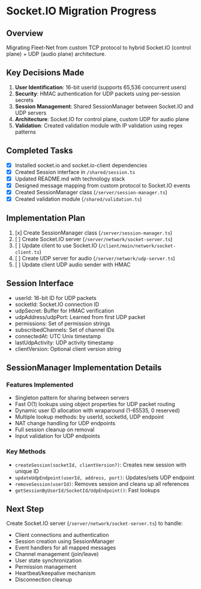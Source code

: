 # Socket.IO Migration Progress

## Overview
Migrating Fleet-Net from custom TCP protocol to hybrid Socket.IO (control plane) + UDP (audio plane) architecture.

## Key Decisions Made
1. **User Identification**: 16-bit userId (supports 65,536 concurrent users)
2. **Security**: HMAC authentication for UDP packets using per-session secrets
3. **Session Management**: Shared SessionManager between Socket.IO and UDP servers
4. **Architecture**: Socket.IO for control plane, custom UDP for audio plane
5. **Validation**: Created validation module with IP validation using regex patterns

## Completed Tasks
- [x] Installed socket.io and socket.io-client dependencies
- [x] Created Session interface in `/shared/session.ts`
- [x] Updated README.md with technology stack
- [x] Designed message mapping from custom protocol to Socket.IO events
- [x] Created SessionManager class (`/server/session-manager.ts`)
- [x] Created validation module (`/shared/validation.ts`)

## Implementation Plan
1. [x] Create SessionManager class (`/server/session-manager.ts`)
2. [ ] Create Socket.IO server (`/server/network/socket-server.ts`)
3. [ ] Update client to use Socket.IO (`/client/main/network/socket-client.ts`)
4. [ ] Create UDP server for audio (`/server/network/udp-server.ts`)
5. [ ] Update client UDP audio sender with HMAC

## Session Interface
- userId: 16-bit ID for UDP packets
- socketId: Socket.IO connection ID
- udpSecret: Buffer for HMAC verification
- udpAddress/udpPort: Learned from first UDP packet
- permissions: Set of permission strings
- subscribedChannels: Set of channel IDs
- connectedAt: UTC Unix timestamp
- lastUdpActivity: UDP activity timestamp
- clientVersion: Optional client version string

## SessionManager Implementation Details
### Features Implemented
- Singleton pattern for sharing between servers
- Fast O(1) lookups using object properties for UDP packet routing
- Dynamic user ID allocation with wraparound (1-65535, 0 reserved)
- Multiple lookup methods: by userId, socketId, UDP endpoint
- NAT change handling for UDP endpoints
- Full session cleanup on removal
- Input validation for UDP endpoints

### Key Methods
- `createSession(socketId, clientVersion?)`: Creates new session with unique ID
- `updateUdpEndpoint(userId, address, port)`: Updates/sets UDP endpoint
- `removeSession(userId)`: Removes session and cleans up all references
- `getSessionByUserId/SocketId/UdpEndpoint()`: Fast lookups

## Next Step
Create Socket.IO server (`/server/network/socket-server.ts`) to handle:
- Client connections and authentication
- Session creation using SessionManager
- Event handlers for all mapped messages
- Channel management (join/leave)
- User state synchronization
- Permission management
- Heartbeat/keepalive mechanism
- Disconnection cleanup